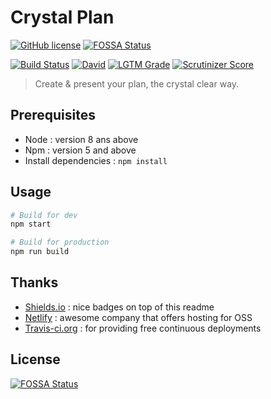 # Crystal Plan

[![GitHub license](https://img.shields.io/github/license/shuunen/crystal-plan.svg?color=informational)](https://github.com/Shuunen/crystal-plan/blob/master/LICENSE)
[![FOSSA Status](https://app.fossa.io/api/projects/git%2Bgithub.com%2FShuunen%2Fcrystal-plan.svg?type=shield)](https://app.fossa.io/projects/git%2Bgithub.com%2FShuunen%2Fcrystal-plan?ref=badge_shield)

[![Build Status](https://travis-ci.org/Shuunen/crystal-plan.svg?branch=master)](https://travis-ci.org/Shuunen/crystal-plan)
[![David](https://img.shields.io/david/shuunen/crystal-plan.svg)](https://david-dm.org/shuunen/crystal-plan)
[![LGTM Grade](https://img.shields.io/lgtm/grade/javascript/github/Shuunen/crystal-plan.svg)](https://lgtm.com/projects/g/Shuunen/crystal-plan)
[![Scrutinizer Score](https://scrutinizer-ci.com/g/Shuunen/crystal-plan/badges/quality-score.png?b=master)](https://scrutinizer-ci.com/g/Shuunen/crystal-plan)

> Create & present your plan, the crystal clear way.

## Prerequisites

* Node : version 8 ans above
* Npm : version 5 and above
* Install dependencies : `npm install`

## Usage

``` bash
# Build for dev
npm start

# Build for production
npm run build
```

## Thanks

* [Shields.io](https://shields.io) : nice badges on top of this readme
* [Netlify](https://www.netlify.com) : awesome company that offers hosting for OSS
* [Travis-ci.org](https://travis-ci.org) : for providing free continuous deployments


## License
[![FOSSA Status](https://app.fossa.io/api/projects/git%2Bgithub.com%2FShuunen%2Fcrystal-plan.svg?type=large)](https://app.fossa.io/projects/git%2Bgithub.com%2FShuunen%2Fcrystal-plan?ref=badge_large)